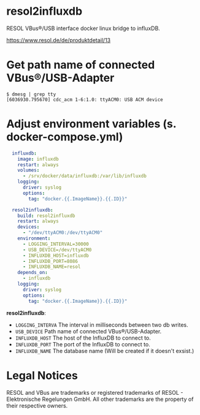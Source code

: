 # resol2influxdb
RESOL VBus®/USB interface docker linux bridge to influxDB.

https://www.resol.de/de/produktdetail/13

# Get path name of connected VBus®/USB-Adapter
```console
$ dmesg | grep tty
[6036930.795670] cdc_acm 1-6:1.0: ttyACM0: USB ACM device
```
# Adjust environment variables (s. docker-compose.yml)
```yaml
  influxdb:
    image: influxdb
    restart: always
    volumes:
      - /srv/docker/data/influxdb:/var/lib/influxdb
    logging:
      driver: syslog
      options:
        tag: "docker.{{.ImageName}}.{{.ID}}"

  resol2influxdb:
    build: resol2influxdb
    restart: always
    devices:
      - "/dev/ttyACM0:/dev/ttyACM0"
    environment:
      - LOGGING_INTERVAL=30000
      - USB_DEVICE=/dev/ttyACM0
      - INFLUXDB_HOST=influxdb
      - INFLUXDB_PORT=8086
      - INFLUXDB_NAME=resol 
    depends_on:
      - influxdb
    logging:
      driver: syslog
      options:
        tag: "docker.{{.ImageName}}.{{.ID}}"
 ```
 
__resol2influxdb__:
- `LOGGING_INTERVA` The interval in milliseconds between two db writes.
- `USB_DEVICE` Path name of connected VBus®/USB-Adapter.
- `INFLUXDB_HOST` The host of the InfluxDB to connect to.
- `INFLUXDB_PORT` The port of the InfluxDB to connect to.
- `INFLUXDB_NAME` The database name (Will be created if it doesn't exsist.)

# Legal Notices
RESOL and VBus are trademarks or registered trademarks of RESOL - Elektronische Regelungen GmbH.
All other trademarks are the property of their respective owners.

